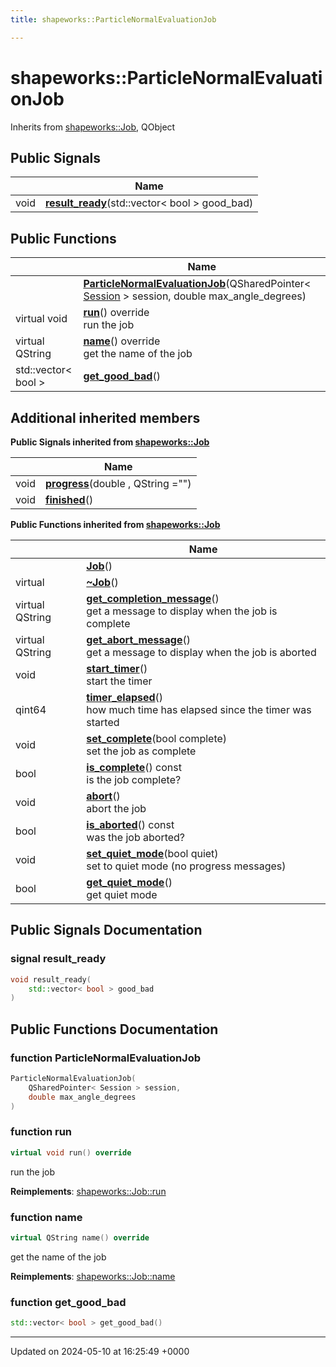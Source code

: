 ```yaml
---
title: shapeworks::ParticleNormalEvaluationJob

---
```


# shapeworks::ParticleNormalEvaluationJob





Inherits from [shapeworks::Job](../Classes/classshapeworks_1_1Job.md), QObject

## Public Signals

|                | Name           |
| -------------- | -------------- |
| void | **[result_ready](../Classes/classshapeworks_1_1ParticleNormalEvaluationJob.md#signal-result-ready)**(std::vector< bool > good_bad) |

## Public Functions

|                | Name           |
| -------------- | -------------- |
| | **[ParticleNormalEvaluationJob](../Classes/classshapeworks_1_1ParticleNormalEvaluationJob.md#function-particlenormalevaluationjob)**(QSharedPointer< [Session](../Classes/classshapeworks_1_1Session.md) > session, double max_angle_degrees) |
| virtual void | **[run](../Classes/classshapeworks_1_1ParticleNormalEvaluationJob.md#function-run)**() override<br>run the job  |
| virtual QString | **[name](../Classes/classshapeworks_1_1ParticleNormalEvaluationJob.md#function-name)**() override<br>get the name of the job  |
| std::vector< bool > | **[get_good_bad](../Classes/classshapeworks_1_1ParticleNormalEvaluationJob.md#function-get-good-bad)**() |

## Additional inherited members

**Public Signals inherited from [shapeworks::Job](../Classes/classshapeworks_1_1Job.md)**

|                | Name           |
| -------------- | -------------- |
| void | **[progress](../Classes/classshapeworks_1_1Job.md#signal-progress)**(double , QString  ="") |
| void | **[finished](../Classes/classshapeworks_1_1Job.md#signal-finished)**() |

**Public Functions inherited from [shapeworks::Job](../Classes/classshapeworks_1_1Job.md)**

|                | Name           |
| -------------- | -------------- |
| | **[Job](../Classes/classshapeworks_1_1Job.md#function-job)**() |
| virtual | **[~Job](../Classes/classshapeworks_1_1Job.md#function-~job)**() |
| virtual QString | **[get_completion_message](../Classes/classshapeworks_1_1Job.md#function-get-completion-message)**()<br>get a message to display when the job is complete  |
| virtual QString | **[get_abort_message](../Classes/classshapeworks_1_1Job.md#function-get-abort-message)**()<br>get a message to display when the job is aborted  |
| void | **[start_timer](../Classes/classshapeworks_1_1Job.md#function-start-timer)**()<br>start the timer  |
| qint64 | **[timer_elapsed](../Classes/classshapeworks_1_1Job.md#function-timer-elapsed)**()<br>how much time has elapsed since the timer was started  |
| void | **[set_complete](../Classes/classshapeworks_1_1Job.md#function-set-complete)**(bool complete)<br>set the job as complete  |
| bool | **[is_complete](../Classes/classshapeworks_1_1Job.md#function-is-complete)**() const<br>is the job complete?  |
| void | **[abort](../Classes/classshapeworks_1_1Job.md#function-abort)**()<br>abort the job  |
| bool | **[is_aborted](../Classes/classshapeworks_1_1Job.md#function-is-aborted)**() const<br>was the job aborted?  |
| void | **[set_quiet_mode](../Classes/classshapeworks_1_1Job.md#function-set-quiet-mode)**(bool quiet)<br>set to quiet mode (no progress messages)  |
| bool | **[get_quiet_mode](../Classes/classshapeworks_1_1Job.md#function-get-quiet-mode)**()<br>get quiet mode  |


## Public Signals Documentation

### signal result_ready

```cpp
void result_ready(
    std::vector< bool > good_bad
)
```


## Public Functions Documentation

### function ParticleNormalEvaluationJob

```cpp
ParticleNormalEvaluationJob(
    QSharedPointer< Session > session,
    double max_angle_degrees
)
```


### function run

```cpp
virtual void run() override
```

run the job 

**Reimplements**: [shapeworks::Job::run](../Classes/classshapeworks_1_1Job.md#function-run)


### function name

```cpp
virtual QString name() override
```

get the name of the job 

**Reimplements**: [shapeworks::Job::name](../Classes/classshapeworks_1_1Job.md#function-name)


### function get_good_bad

```cpp
std::vector< bool > get_good_bad()
```


-------------------------------

Updated on 2024-05-10 at 16:25:49 +0000